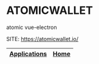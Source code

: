 # ATOMICWALLET
 
 atomic vue-electron
 
 SITE: https://atomicwallet.io/

 | [Applications](https://portable-linux-apps.github.io/apps.html) | [Home](https://portable-linux-apps.github.io)
 | --- | --- |
